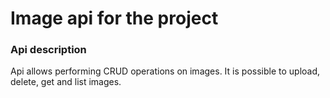 # Image api for the project

### Api description

Api allows performing CRUD operations on images. It is possible to upload, delete, get and list images.

